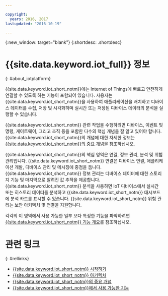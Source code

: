 ```yaml
---

copyright:
  years: 2016, 2017
lastupdated: "2016-10-19"

---
```


{:new_window: target="blank"}
{:shortdesc: .shortdesc}

# {{site.data.keyword.iot_full}} 정보
{: #about_iotplatform}

{{site.data.keyword.iot_short_notm}}에는 Internet of Things에 빠르고 안전하게 연결할 수 있도록 하는 기능이 포함되어 있습니다. 사용자는 {{site.data.keyword.iot_short_notm}}을 사용하여 애플리케이션을 배치하고 디바이스 데이터를 수집, 저장 및 시각화하며 실시간 또는 저장된 디바이스 데이터의 분석을 실행할 수 있습니다. 

{{site.data.keyword.iot_short_notm}} 관련 작업을 수행하려면 디바이스, 이벤트 및 명령, 게이트웨이, 그리고 조직 등을 포함한 다수의 핵심 개념을 잘 알고 있어야 합니다. {{site.data.keyword.iot_short_notm}}의 개념에 대한 자세한 정보는 [{{site.data.keyword.iot_short_notm}}의 중요 개념](/iotplatform_overview.html#wwatsoniotplatform_importantconcepts)을 참조하십시오. 

{{site.data.keyword.iot_short_notm}}의 핵심 영역은 연결, 정보 관리, 분석 및 위험 관리입니다. {{site.data.keyword.iot_short_notm}} 연결은 디바이스 연결, 애플리케이션 개발, 디바이스 관리 및 메시징에 중점을 둡니다. {{site.data.keyword.iot_short_notm}} 정보 관리는 디바이스 데이터에 대한 스토리지 기능 및 마지막으로 알려진 값 추적을 제공합니다. {{site.data.keyword.iot_short_notm}} 분석을 사용하면 IoT 디바이스에서 실시간 또는 히스토리 데이터를 분석하고 {{site.data.keyword.iot_short_notm}} 대시보드에 분석 카드를 표시할 수 있습니다. {{site.data.keyword.iot_short_notm}} 위험 관리는 보안 아키텍처 및 연결을 지원합니다. 

각각의 이 영역에서 사용 가능한 일부 보다 특정한 기능을 파악하려면 [{{site.data.keyword.iot_short_notm}} 기능 개요](/feature_overview.html)를 참조하십시오. 

# 관련 링크
{: #rellinks}
* [{{site.data.keyword.iot_short_notm}} 시작하기](/index.html?pos=2)
* [{{site.data.keyword.iot_short_notm}} 아키텍처](/iotplatform_overview.html#watsoniotplatform_architecture)
* [{{site.data.keyword.iot_short_notm}}의 중요 개념](/iotplatform_overview.html#watsoniotplatform_importantconcepts)
* [{{site.data.keyword.iot_short_notm}}에서 사용 가능한 기능](/feature_overview.html)
